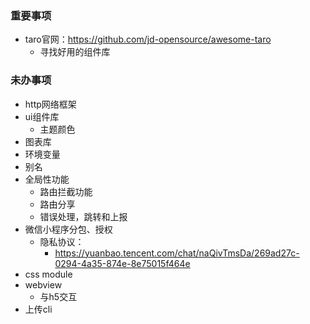### 重要事项
* taro官网：https://github.com/jd-opensource/awesome-taro
  * 寻找好用的组件库

### 未办事项
* http网络框架
* ui组件库
  * 主题颜色
* 图表库
* 环境变量
* 别名
* 全局性功能
  * 路由拦截功能
  * 路由分享
  * 错误处理，跳转和上报
* 微信小程序分包、授权
  * 隐私协议：
    * https://yuanbao.tencent.com/chat/naQivTmsDa/269ad27c-0294-4a35-874e-8e75015f464e
* css module
* webview
  * 与h5交互
* 上传cli

